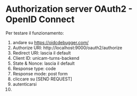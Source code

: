 # Authorization server OAuth2 - OpenID Connect

Per testare il funzionamento:

1. andare su https://oidcdebugger.com/
2. Authorize URI: http://localhost:9000/oauth2/authorize
3. Redirect URI: lascia il default
4. Client ID: unicam-turns-backend
5. State & Nonce: lascia il default
6. Response type: code
7. Response mode: post form
8. cliccare su [SEND REQUEST]
9. autenticarsi
10. 